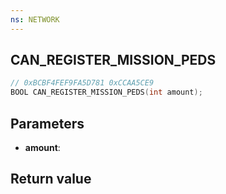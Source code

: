 ```yaml
---
ns: NETWORK
---
```

## CAN_REGISTER_MISSION_PEDS

```c
// 0xBCBF4FEF9FA5D781 0xCCAA5CE9
BOOL CAN_REGISTER_MISSION_PEDS(int amount);
```


## Parameters
* **amount**: 

## Return value
